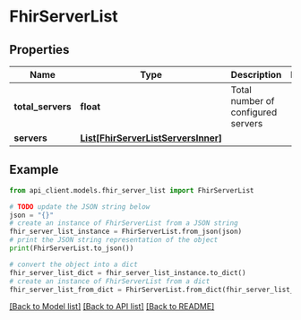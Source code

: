 # FhirServerList


## Properties

Name | Type | Description | Notes
------------ | ------------- | ------------- | -------------
**total_servers** | **float** | Total number of configured servers | 
**servers** | [**List[FhirServerListServersInner]**](FhirServerListServersInner.md) |  | 

## Example

```python
from api_client.models.fhir_server_list import FhirServerList

# TODO update the JSON string below
json = "{}"
# create an instance of FhirServerList from a JSON string
fhir_server_list_instance = FhirServerList.from_json(json)
# print the JSON string representation of the object
print(FhirServerList.to_json())

# convert the object into a dict
fhir_server_list_dict = fhir_server_list_instance.to_dict()
# create an instance of FhirServerList from a dict
fhir_server_list_from_dict = FhirServerList.from_dict(fhir_server_list_dict)
```
[[Back to Model list]](../README.md#documentation-for-models) [[Back to API list]](../README.md#documentation-for-api-endpoints) [[Back to README]](../README.md)


